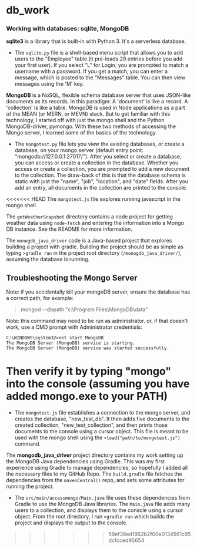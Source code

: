 # db_work

### Working with databases: sqlite, MongoDB

**sqlite3** is a library that is built-in with Python 3. It's a serverless database.

- The `sqlite.py` file is a shell-based menu script that allows you to add users
to the "Employee" table (it pre-loads 29 entries before you add your first user).
If you select "L" for Login, you are prompted to match a username with a password.
If you get a match, you can enter a message, which is posted to the "Messages" table.
You can then view messages using the 'M' key.

**MongoDB** is a NoSQL, flexible schema database server that uses JSON-like documents as its records.
In this paradigm: A 'document' is like a record. A 'collection' is like a table.
MongoDB is used in Node applications as a part of the MEAN (or MERN, or MEVN) stack.
But to get familiar with this technology, I started off with just the mongo shell
and the Python MongoDB-driver, pymongo. With these two methods of accessing the
Mongo server, I learned some of the basics of the technology.

- The `mongotest.py` file lets you view the existing databases, or create a database,
on your mongo server (default entry point: "mongodb://127.0.0.1:27017/").
After you select or create a database, you can access or create a collection
in the database. Whether you access or create a collection, you are prompted to
add a new document to the collection. The draw-back of this is that the database
schema is static with just the "name", "job", "location", and "date" fields.
After you add an entry, all documents in the collection are printed to the console.

<<<<<<< HEAD
The `mongotest.js` file explores running javascript in the mongo shell.

The `getWeatherSnapshot` directory contains a node project for getting weather data using `node-fetch`
and entering the information into a Mongo DB instance. See the README for more information.

The `monogdb_java_driver` code is a Java-based project that explores building a project with gradle. Building the project should be as simple as typing `>gradle run` in the project root directory (`/monogdb_java_driver/`), assuming the database is running.

## Troubleshooting the Mongo Server

Note: if you accidentally kill your mongoDB server,
ensure the database has a correct path, for example:

> mongod --dbpath "c:\Program Files\MongoDB\data"

Note: this command may need to be run as administrator.
or, if that doesn't work, use a CMD prompt with Administrator credentials:

    C:\WINDOWS\system32>net start MongoDB
    The MongoDB Server (MongoDB) service is starting.
    The MongoDB Server (MongoDB) service was started successfully.

Then verify it by typing "mongo" into the console
(assuming you have added mongo.exe to your PATH)
=======
- The `mongotest.js` file establishes a connection to the mongo server,
and creates the database, "new_test_db". It then adds five documents to the 
created collection, "new_test_collection", and then prints those documents
to the console using a cursor object. This file is meant to be used with the
mongo shell using the `>load("path/to/mongotest.js")` command. 

The **mongodb_java_driver** project directory contains my work setting up the
MongoDB Java dependencies using Gradle. This was my first experience using Gradle
to manage dependencies, so hopefully I added all the necessary files to my GitHub Repo.
The `build.gradle` file fetches the dependencies from the `mavenCentral()` repo, and sets
some attributes for running the project. 

- The `src/main/accessmongo/Main.java` file uses these dependencies from Gradle to use the
MongoDB Java libraries. The `Main.java` file adds many users to a collection, 
and displays them to the console using a cursor object. From the root directory, 
I run `>gradle run` which builds the project and displays the output to the console. 
>>>>>>> 59ef38ed1862b2f00e0134561c95dcfcced95654
